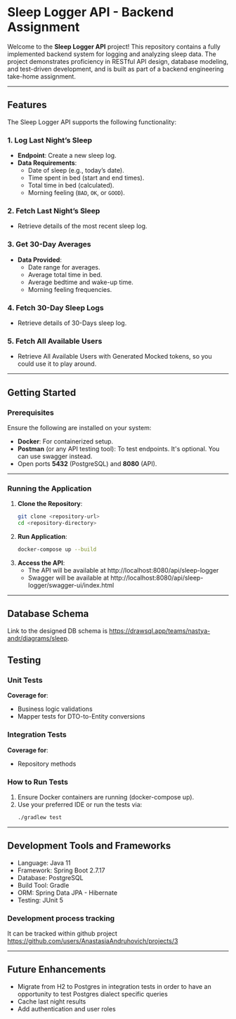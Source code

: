 # Sleep Logger API - Backend Assignment

Welcome to the **Sleep Logger API** project! This repository contains a fully implemented backend system for logging and analyzing sleep data. The project demonstrates proficiency in RESTful API design, database modeling, and test-driven development, and is built as part of a backend engineering take-home assignment.

---

## Features

The Sleep Logger API supports the following functionality:

### 1. **Log Last Night’s Sleep**
- **Endpoint**: Create a new sleep log.
- **Data Requirements**:
    - Date of sleep (e.g., today’s date).
    - Time spent in bed (start and end times).
    - Total time in bed (calculated).
    - Morning feeling (`BAD`, `OK`, or `GOOD`).

### 2. **Fetch Last Night’s Sleep**
- Retrieve details of the most recent sleep log.

### 3. **Get 30-Day Averages**
- **Data Provided**:
    - Date range for averages.
    - Average total time in bed.
    - Average bedtime and wake-up time.
    - Morning feeling frequencies.

### 4. **Fetch 30-Day Sleep Logs**
- Retrieve details of 30-Days sleep log.

### 5. **Fetch All Available Users**
- Retrieve All Available Users with Generated Mocked tokens, so you could use it to play around.

---

## Getting Started

### Prerequisites

Ensure the following are installed on your system:
- **Docker**: For containerized setup.
- **Postman** (or any API testing tool): To test endpoints. It's optional. You can use swagger instead.
- Open ports **5432** (PostgreSQL) and **8080** (API).

---

### Running the Application

1. **Clone the Repository**:
   ```bash
   git clone <repository-url>
   cd <repository-directory>

2. **Run Application**:
   ```bash
   docker-compose up --build

3. **Access the API**:
   - The API will be available at http://localhost:8080/api/sleep-logger
   - Swagger will be available at http://localhost:8080/api/sleep-logger/swagger-ui/index.html

---

## Database Schema

Link to the designed DB schema is https://drawsql.app/teams/nastya-andr/diagrams/sleep.


## Testing

### Unit Tests

**Coverage for**:
  - Business logic validations
  - Mapper tests for DTO-to-Entity conversions

### Integration Tests

**Coverage for**:
  - Repository methods

### How to Run Tests
1. Ensure Docker containers are running (docker-compose up).
2. Use your preferred IDE or run the tests via:
   ```bash
   ./gradlew test

---

## Development Tools and Frameworks
- Language: Java 11 
- Framework: Spring Boot 2.7.17
- Database: PostgreSQL 
- Build Tool: Gradle 
- ORM: Spring Data JPA - Hibernate
- Testing: JUnit 5

### Development process tracking
It can be tracked within github project https://github.com/users/AnastasiaAndruhovich/projects/3

---

## Future Enhancements
- Migrate from H2 to Postgres in integration tests in order to have an opportunity to test Postgres dialect specific queries
- Cache last night results
- Add authentication and user roles